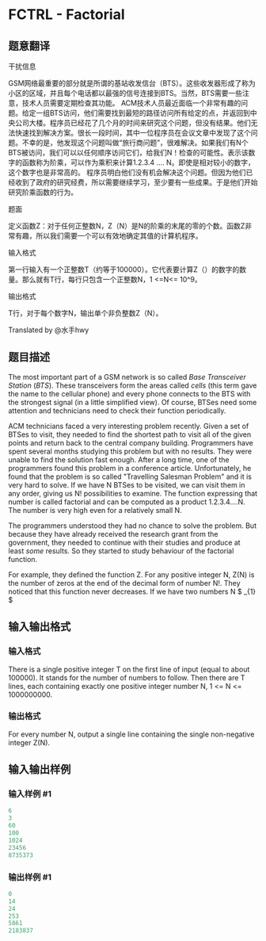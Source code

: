# FCTRL - Factorial

## 题意翻译

干扰信息

GSM网络最重要的部分就是所谓的基站收发信台（BTS）。这些收发器形成了称为小区的区域，并且每个电话都以最强的信号连接到BTS。当然，BTS需要一些注意，技术人员需要定期检查其功能。 ACM技术人员最近面临一个非常有趣的问题。给定一组BTS访问，他们需要找到最短的路径访问所有给定的点，并返回到中央公司大楼。程序员已经花了几个月的时间来研究这个问题，但没有结果。他们无法快速找到解决方案。很长一段时间，其中一位程序员在会议文章中发现了这个问题。不幸的是，他发现这个问题叫做“旅行商问题”，很难解决。如果我们有N个BTS被访问，我们可以以任何顺序访问它们，给我们N！检查的可能性。表示该数字的函数称为阶乘，可以作为乘积来计算1.2.3.4 .... N。即使是相对较小的数字，这个数字也是非常高的。 程序员明白他们没有机会解决这个问题。但因为他们已经收到了政府的研究经费，所以需要继续学习，至少要有一些成果。于是他们开始研究阶乘函数的行为。

题面

定义函数Z：对于任何正整数N，Z（N）是N的阶乘的末尾的零的个数。函数Z非常有趣，所以我们需要一个可以有效地确定其值的计算机程序。

输入格式

第一行输入有一个正整数T（约等于100000）。它代表要计算Z（）的数字的数量。那么就有T行，每行只包含一个正整数N，1 <=N<= 10^9。

输出格式

T行，对于每个数字N，输出单个非负整数Z（N）。

Translated by @水手hwy 

## 题目描述

 The most important part of a GSM network is so called _Base Transceiver Station_ (_BTS_). These transceivers form the areas called _cells_ (this term gave the name to the cellular phone) and every phone connects to the BTS with the strongest signal (in a little simplified view). Of course, BTSes need some attention and technicians need to check their function periodically.

ACM technicians faced a very interesting problem recently. Given a set of BTSes to visit, they needed to find the shortest path to visit all of the given points and return back to the central company building. Programmers have spent several months studying this problem but with no results. They were unable to find the solution fast enough. After a long time, one of the programmers found this problem in a conference article. Unfortunately, he found that the problem is so called "Travelling Salesman Problem" and it is very hard to solve. If we have N BTSes to be visited, we can visit them in any order, giving us N! possibilities to examine. The function expressing that number is called factorial and can be computed as a product 1.2.3.4....N. The number is very high even for a relatively small N.

The programmers understood they had no chance to solve the problem. But because they have already received the research grant from the government, they needed to continue with their studies and produce at least _some_ results. So they started to study behaviour of the factorial function.

For example, they defined the function Z. For any positive integer N, Z(N) is the number of zeros at the end of the decimal form of number N!. They noticed that this function never decreases. If we have two numbers N $ _{1} $

## 输入输出格式

### 输入格式

 There is a single positive integer T on the first line of input (equal to about 100000). It stands for the number of numbers to follow. Then there are T lines, each containing exactly one positive integer number N, 1 <= N <= 1000000000.

### 输出格式

 For every number N, output a single line containing the single non-negative integer Z(N).

## 输入输出样例

### 输入样例 #1

```cpp
6
3
60
100
1024
23456
8735373
```


### 输出样例 #1

```cpp
0
14
24
253
5861
2183837
```


